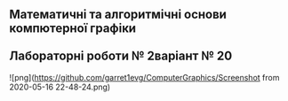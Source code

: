## Математичні та алгоритмічні основи компютерної графіки <br><br> Лабораторні роботи № 2**варіант № 20**

![png](https://github.com/garret1evg/ComputerGraphics/Screenshot from 2020-05-16 22-48-24.png)


